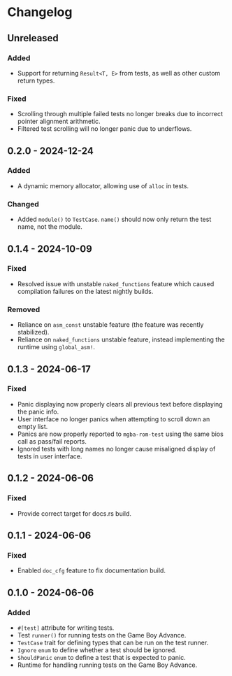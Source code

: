 # Changelog

## Unreleased
### Added
- Support for returning `Result<T, E>` from tests, as well as other custom return types.
### Fixed
- Scrolling through multiple failed tests no longer breaks due to incorrect pointer alignment arithmetic.
- Filtered test scrolling will no longer panic due to underflows.

## 0.2.0 - 2024-12-24
### Added
- A dynamic memory allocator, allowing use of `alloc` in tests.
### Changed
- Added `module()` to `TestCase`. `name()` should now only return the test name, not the module.

## 0.1.4 - 2024-10-09
### Fixed
- Resolved issue with unstable `naked_functions` feature which caused compilation failures on the latest nightly builds.
### Removed
- Reliance on `asm_const` unstable feature (the feature was recently stabilized).
- Reliance on `naked_functions` unstable feature, instead implementing the runtime using `global_asm!`.

## 0.1.3 - 2024-06-17
### Fixed
- Panic displaying now properly clears all previous text before displaying the panic info.
- User interface no longer panics when attempting to scroll down an empty list.
- Panics are now properly reported to `mgba-rom-test` using the same bios call as pass/fail reports.
- Ignored tests with long names no longer cause misaligned display of tests in user interface.

## 0.1.2 - 2024-06-06
### Fixed
- Provide correct target for docs.rs build.

## 0.1.1 - 2024-06-06
### Fixed
- Enabled `doc_cfg` feature to fix documentation build.

## 0.1.0 - 2024-06-06
### Added
- `#[test]` attribute for writing tests.
- Test `runner()` for running tests on the Game Boy Advance.
- `TestCase` trait for defining types that can be run on the test runner.
- `Ignore` `enum` to define whether a test should be ignored.
- `ShouldPanic` `enum` to define a test that is expected to panic.
- Runtime for handling running tests on the Game Boy Advance.
